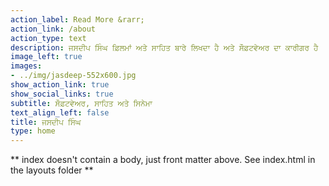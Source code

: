 ```yaml
---
action_label: Read More &rarr;
action_link: /about
action_type: text
description: ਜਸਦੀਪ ਸਿੰਘ ਫ਼ਿਲਮਾਂ ਅਤੇ ਸਾਹਿਤ ਬਾਰੇ ਲਿਖਦਾ ਹੈ ਅਤੇ ਸੌਫ਼ਟਵੇਅਰ ਦਾ ਕਾਰੀਗਰ ਹੈ 
image_left: true
images:
- ../img/jasdeep-552x600.jpg
show_action_link: true
show_social_links: true
subtitle: ਸੌਫ਼ਟਵੇਅਰ, ਸਾਹਿਤ ਅਤੇ ਸਿਨੇਮਾ
text_align_left: false
title: ਜਸਦੀਪ ਸਿੰਘ  
type: home
---
```


** index doesn't contain a body, just front matter above.
See index.html in the layouts folder **
